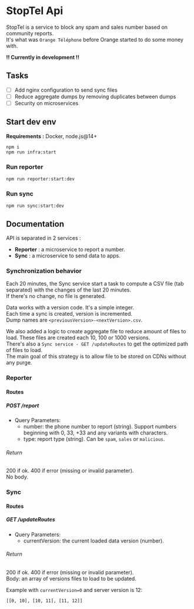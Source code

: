 # StopTel Api

StopTel is a service to block any spam and sales number based on community reports.  
It's what was `Orange Téléphone` before Orange started to do some money with.

**!! Currently in development !!**

## Tasks

- [ ] Add nginx configuration to send sync files
- [ ] Reduce aggregate dumps by removing duplicates between dumps
- [ ] Security on microservices

## Start dev env

**Requirements :** Docker, node.js@14+

```
npm i
npm run infra:start
```

### Run reporter

```
npm run reporter:start:dev
```

### Run sync

```
npm run sync:start:dev
```

## Documentation

API is separated in 2 services : 
- **Reporter** : a microservice to report a number. 
- **Sync** : a microservice to send data to apps.

### Synchronization behavior

Each 20 minutes, the Sync service start a task to compute a CSV file (tab separated) with the changes of the last 20 minutes.  
If there's no change, no file is generated.  

Data works with a version code. It's a simple integer.  
Each time a sync is created, version is incremented.  
Dump names are `<previousVersion>-<nextVersion>.csv`.

We also added a logic to create aggregate file to reduce amount of files to load.
These files are created each 10, 100 or 1000 versions.  
There's also a `Sync service - GET /updateRoutes` to get the optimized path of files to load.  
The main goal of this strategy is to allow file to be stored on CDNs without any purge.

### Reporter

#### Routes

##### POST /report

- Query Parameters:
  - number: the phone number to report (string). Support numbers beginning with 0, 33, +33 and any variants with characters.
  - type: report type (string). Can be `spam`, `sales` or `malicious`.

###### Return

200 if ok. 400 if error (missing or invalid parameter).  
No body.

### Sync

#### Routes

##### GET /updateRoutes

- Query Parameters:
  - currentVersion: the current loaded data version (number).

###### Return

200 if ok. 400 if error (missing or invalid parameter).  
Body: an array of versions files to load to be updated.

Example with `currentVersion=0` and server version is 12:

```
[[0, 10], [10, 11], [11, 12]]
```
